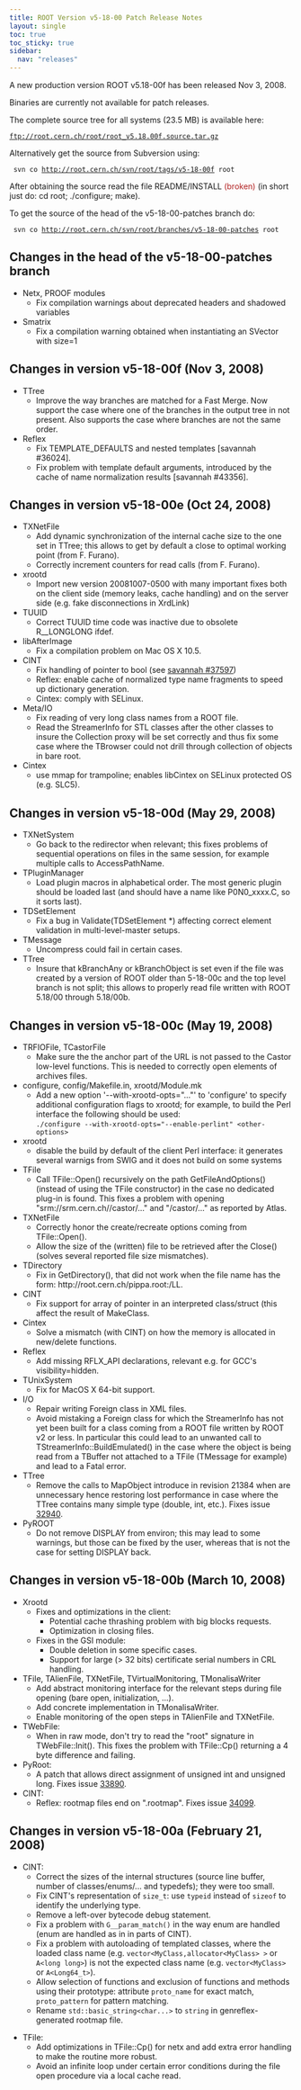 ```yaml
---
title: ROOT Version v5-18-00 Patch Release Notes
layout: single
toc: true
toc_sticky: true
sidebar:
  nav: "releases"
---
```



<div class="content">
<p>A new production version ROOT v5.18-00f has been released Nov 3, 2008.</p>

<p>Binaries are currently not available for patch releases.</p>

<p>The complete source tree for all systems (23.5 MB) is available here:</p>
<code><a href="ftp://root.cern.ch/root/root_v5.18.00f.source.tar.gz" target="_blank">ftp://root.cern.ch/root/root_v5.18.00f.source.tar.gz</a> </code>

<p>Alternatively get the source from Subversion using:</p>
<code> svn co <a href="http://root.cern.ch/svn/root/tags/v5-18-00f" target="_blank" title="http://root.cern.ch/svn/root/tags/v5-18-00f">http://root.cern.ch/svn/root/tags/v5-18-00f</a> root </code>

<p>After obtaining the source read the file README/INSTALL <span style="color:#B22222;">(broken)</span> (in short just do: cd root; ./configure; make).</p>

<p>To get the source of the head of the v5-18-00-patches branch do:</p>
<code> svn co <a href="http://root.cern.ch/svn/root/branches/v5-18-00-patches" target="_blank" title="http://root.cern.ch/svn/root/branches/v5-18-00-patches">http://root.cern.ch/svn/root/branches/v5-18-00-patches</a> root </code>

<h2>Changes in the head of the v5-18-00-patches branch</h2>

<ul>
	<li>Netx, PROOF modules
	<ul>
		<li>Fix compilation warnings about deprecated headers and shadowed variables</li>
	</ul>
	</li>
	<li>Smatrix
	<ul>
		<li>Fix a compilation warning obtained when instantiating an SVector with size=1</li>
	</ul>
	</li>
</ul>

<h2>Changes in version v5-18-00f (Nov 3, 2008)</h2>

<ul>
	<li>TTree
	<ul>
		<li>Improve the way branches are matched for a Fast Merge. Now support the case where one of the branches in the output tree in not present. Also supports the case where branches are not the same order.</li>
	</ul>
	</li>
	<li>Reflex
	<ul>
		<li>Fix TEMPLATE_DEFAULTS and nested templates [savannah #36024].</li>
		<li>Fix problem with template default arguments, introduced by the cache of name normalization results [savannah #43356].</li>
	</ul>
	</li>
</ul>

<h2>Changes in version v5-18-00e (Oct 24, 2008)</h2>

<ul>
	<li>TXNetFile
	<ul>
		<li>Add dynamic synchronization of the internal cache size to the one set in TTree; this allows to get by default a close to optimal working point (from F. Furano).</li>
		<li>Correctly increment counters for read calls (from F. Furano).</li>
	</ul>
	</li>
	<li>xrootd
	<ul>
		<li>Import new version 20081007-0500 with many important fixes both on the client side (memory leaks, cache handling) and on the server side (e.g. fake disconnections in XrdLink)</li>
	</ul>
	</li>
	<li>TUUID
	<ul>
		<li>Correct TUUID time code was inactive due to obsolete R__LONGLONG ifdef.</li>
	</ul>
	</li>
	<li>libAfterImage
	<ul>
		<li>Fix a compilation problem on Mac OS X 10.5.</li>
	</ul>
	</li>
	<li>CINT
	<ul>
		<li>Fix handling of pointer to bool (see <a href="https://savannah.cern.ch/bugs/?37597" rel="nofollow" target="_blank">savannah #37597</a>)</li>
		<li>Reflex: enable cache of normalized type name fragments to speed up dictionary generation.</li>
		<li>Cintex: comply with SELinux.</li>
	</ul>
	</li>
	<li>Meta/IO
	<ul>
		<li>Fix reading of very long class names from a ROOT file.</li>
		<li>Read the StreamerInfo for STL classes after the other classes to insure the Collection proxy will be set correctly and thus fix some case where the TBrowser could not drill through collection of objects in bare root.</li>
	</ul>
	</li>
	<li>Cintex
	<ul>
		<li>use mmap for trampoline; enables libCintex on SELinux protected OS (e.g. SLC5).</li>
	</ul>
	</li>
</ul>

<h2>Changes in version v5-18-00d (May 29, 2008)</h2>

<ul>
	<li>TXNetSystem
	<ul>
		<li>Go back to the redirector when relevant; this fixes problems of sequential operations on files in the same session, for example multiple calls to AccessPathName.</li>
	</ul>
	</li>
	<li>TPluginManager
	<ul>
		<li>Load plugin macros in alphabetical order. The most generic plugin should be loaded last (and should have a name like P0N0_xxxx.C, so it sorts last).</li>
	</ul>
	</li>
	<li>TDSetElement
	<ul>
		<li>Fix a bug in Validate(TDSetElement *) affecting correct element validation in multi-level-master setups.</li>
	</ul>
	</li>
	<li>TMessage
	<ul>
		<li>Uncompress could fail in certain cases.</li>
	</ul>
	</li>
	<li>TTree
	<ul>
		<li>Insure that kBranchAny or kBranchObject is set even if the file was created by a version of ROOT older than 5-18-00c and the top level branch is not split; this allows to properly read file written with ROOT 5.18/00 through 5.18/00b.</li>
	</ul>
	</li>
</ul>

<h2>Changes in version v5-18-00c (May 19, 2008)</h2>

<ul>
	<li>TRFIOFile, TCastorFile
	<ul>
		<li>Make sure the the anchor part of the URL is not passed to the Castor low-level functions. This is needed to correctly open elements of archives files.</li>
	</ul>
	</li>
	<li>configure, config/Makefile.in, xrootd/Module.mk
	<ul>
		<li>Add a new option '--with-xrootd-opts="..."' to 'configure' to specify additional configuration flags to xrootd; for example, to build the Perl interface the following should be used:<br />
		<code>./configure --with-xrootd-opts="--enable-perlint" &lt;other-options&gt;</code></li>
	</ul>
	</li>
	<li>xrootd
	<ul>
		<li>disable the build by default of the client Perl interface: it generates several warnigs from SWIG and it does not build on some systems</li>
	</ul>
	</li>
	<li>TFile
	<ul>
		<li>Call TFile::Open() recursively on the path GetFileAndOptions() (instead of using the TFile constructor) in the case no dedicated plug-in is found. This fixes a problem with opening "srm://srm.cern.ch//castor/..." and "/castor/..." as reported by Atlas.</li>
	</ul>
	</li>
	<li>TXNetFile
	<ul>
		<li>Correctly honor the create/recreate options coming from TFile::Open().</li>
		<li>Allow the size of the (written) file to be retrieved after the Close() (solves several reported file size mismatches).</li>
	</ul>
	</li>
	<li>TDirectory
	<ul>
		<li>Fix in GetDirectory(), that did not work when the file name has the form: http://root.cern.ch/pippa.root:/LL.</li>
	</ul>
	</li>
	<li>CINT
	<ul>
		<li>Fix support for array of pointer in an interpreted class/struct (this affect the result of MakeClass.</li>
	</ul>
	</li>
	<li>Cintex
	<ul>
		<li>Solve a mismatch (with CINT) on how the memory is allocated in new/delete functions.</li>
	</ul>
	</li>
	<li>Reflex
	<ul>
		<li>Add missing RFLX_API declarations, relevant e.g. for GCC's visibility=hidden.</li>
	</ul>
	</li>
	<li>TUnixSystem
	<ul>
		<li>Fix for MacOS X 64-bit support.</li>
	</ul>
	</li>
	<li>I/O
	<ul>
		<li>Repair writing Foreign class in XML files.</li>
		<li>Avoid mistaking a Foreign class for which the StreamerInfo has not yet been built for a class coming from a ROOT file written by ROOT v2 or less. In particular this could lead to an unwanted call to TStreamerInfo::BuildEmulated() in the case where the object is being read from a TBuffer not attached to a TFile (TMessage for example) and lead to a Fatal error.</li>
	</ul>
	</li>
	<li>TTree
	<ul>
		<li>Remove the calls to MapObject introduce in revision 21384 when are unnecessary hence restoring lost performance in case where the TTree contains many simple type (double, int, etc.). Fixes issue <a href="http://savannah.cern.ch/bugs/?32940" rel="nofollow" target="_blank">32940</a>.</li>
	</ul>
	</li>
	<li>PyROOT
	<ul>
		<li>Do not remove DISPLAY from environ; this may lead to some warnings, but those can be fixed by the user, whereas that is not the case for setting DISPLAY back.</li>
	</ul>
	</li>
</ul>

<h2>Changes in version v5-18-00b (March 10, 2008)</h2>

<ul>
	<li>Xrootd
	<ul>
		<li>Fixes and optimizations in the client:
		<ul>
			<li>Potential cache thrashing problem with big blocks requests.</li>
			<li>Optimization in closing files.</li>
		</ul>
		</li>
		<li>Fixes in the GSI module:
		<ul>
			<li>Double deletion in some specific cases.</li>
			<li>Support for large (&gt; 32 bits) certificate serial numbers in CRL handling.</li>
		</ul>
		</li>
	</ul>
	</li>
	<li>TFile, TAlienFile, TXNetFile, TVirtualMonitoring, TMonalisaWriter
	<ul>
		<li>Add abstract monitoring interface for the relevant steps during file opening (bare open, initialization, ...).</li>
		<li>Add concrete implementation in TMonalisaWriter.</li>
		<li>Enable monitoring of the open steps in TAlienFile and TXNetFile.</li>
	</ul>
	</li>
	<li>TWebFile:
	<ul>
		<li>When in raw mode, don't try to read the "root" signature in TWebFile::Init(). This fixes the problem with TFile::Cp() returning a 4 byte difference and failing.</li>
	</ul>
	</li>
	<li>PyRoot:
	<ul>
		<li>A patch that allows direct assignment of unsigned int and unsigned long. Fixes issue <a href="https://savannah.cern.ch/bugs/?33890" rel="nofollow" target="_blank">33890</a>.</li>
	</ul>
	</li>
	<li>CINT:
	<ul>
		<li>Reflex: rootmap files end on ".rootmap". Fixes issue <a href="http://savannah.cern.ch/bugs/?34099" rel="nofollow" target="_blank">34099</a>.</li>
	</ul>
	</li>
</ul>

<h2>Changes in version v5-18-00a (February 21, 2008)</h2>

<ul>
	<li>CINT:
	<ul>
		<li>Correct the sizes of the internal structures (source line buffer, number of classes/enums/... and typedefs); they were too small.</li>
		<li>Fix CINT's representation of <code>size_t</code>: use <code>typeid</code> instead of <code>sizeof</code> to identify the underlying type.</li>
		<li>Remove a left-over bytecode debug statement.</li>
		<li>Fix a problem with <code>G__param_match()</code> in the way enum are handled (enum are handled as in in parts of CINT).</li>
		<li>Fix a problem with autoloading of templated classes, where the loaded class name (e.g. <code>vector&lt;MyClass,allocator&lt;MyClass&gt; &gt;</code> or <code>A&lt;long long&gt;</code>) is not the expected class name (e.g. <code>vector&lt;MyClass&gt;</code> or <code>A&lt;Long64_t&gt;</code>).</li>
		<li>Allow selection of functions and exclusion of functions and methods using their prototype: attribute <code>proto_name</code> for exact match, <code>proto_pattern</code> for pattern matching.</li>
		<li>Rename <code>std::basic_string&lt;char...&gt;</code> to <code>string</code> in genreflex-generated rootmap file.</li>
	</ul>
	</li>
</ul>

<ul>
	<li>TFile:
	<ul>
		<li>Add optimizations in TFile::Cp() for netx and add extra error handling to make the routine more robust.</li>
		<li>Avoid an infinite loop under certain error conditions during the file open procedure via a local cache read.</li>
	</ul>
	</li>
</ul>
</div>
